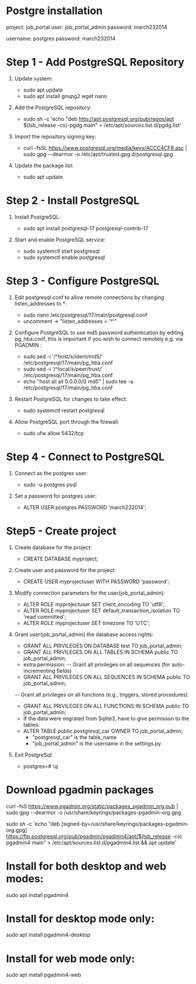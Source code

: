 # Postgre installation

project: job_portal
user: job_portal_admin
password: march232014

username: postgres
password: march232014


# Step 1 - Add PostgreSQL Repository

1. Update system:
	- sudo apt update
	- sudo apt install gnupg2 wget nano
	
2. Add the PostgreSQL repository:
	- sudo sh -c 'echo "deb http://apt.postgresql.org/pub/repos/apt $(lsb_release -cs)-pgdg main" > /etc/apt/sources.list.d/pgdg.list'
	
3. Import the repository signing key:
	- curl -fsSL https://www.postgresql.org/media/keys/ACCC4CF8.asc | sudo gpg --dearmor -o /etc/apt/trusted.gpg.d/postgresql.gpg
	
4. Update the package list:
	- sudo apt update
	
	
# Step 2 - Install PostgreSQL

1. Install PostgreSQL:
	- sudo apt install postgresql-17 postgresql-contrib-17
	
2. Start and enable PostgreSQL service:
	- sudo systemctl start postgresql
	- sudo systemctl enable postgresql
	
	
# Step 3 - Configure PostgreSQL

1. Edit postgresql.conf to allow remote connections by changing listen_addresses to *:
	- sudo nano /etc/postgresql/17/main/postgresql.conf
	- uncomment -> "listen_addresses = '*'"
	
2. Configure PostgreSQL to use md5 password authentication by editing pg_hba.conf,
	this is important if you wish to connect remotely e.g. via PGADMIN :
	- sudo sed -i '/^host/s/ident/md5/' /etc/postgresql/17/main/pg_hba.conf
	- sudo sed -i '/^local/s/peer/trust/' /etc/postgresql/17/main/pg_hba.conf
	- echo "host all all 0.0.0.0/0 md5" | sudo tee -a /etc/postgresql/17/main/pg_hba.conf
	
3. Restart PostgreSQL for changes to take effect:
	- sudo systemctl restart postgresql

4. Allow PostgreSQL port through the firewall:
	- sudo ufw allow 5432/tcp
	
	
# Step 4 - Connect to PostgreSQL

1. Connect as the postgres user:
	- sudo -u postgres psql
	
2. Set a password for postgres user:
	- ALTER USER postgres PASSWORD 'march232014';
	

# Step5 - Create project

1. Create database for the project:
	- CREATE DATABASE myproject;
	
2. Create user and password for the project:
	- CREATE USER myprojectuser WITH PASSWORD 'password';
	
3. Modify connection parameters for the user(job_portal_admin):
	- ALTER ROLE myprojectuser SET client_encoding TO 'utf8';
	- ALTER ROLE myprojectuser SET default_transaction_isolation TO 'read committed';
	- ALTER ROLE myprojectuser SET timezone TO 'UTC';
	
4. Grant user(job_portal_admin) the database access rights:
	- GRANT ALL PRIVILEGES ON DATABASE test TO job_portal_admin;
	- GRANT ALL PRIVILEGES ON ALL TABLES IN SCHEMA public TO job_portal_admin;

	* extra permission:
	-- Grant all privileges on all sequences (for auto-incrementing fields)
	- GRANT ALL PRIVILEGES ON ALL SEQUENCES IN SCHEMA public TO job_portal_admin;
	
	-- Grant all privileges on all functions (e.g., triggers, stored procedures)
	- GRANT ALL PRIVILEGES ON ALL FUNCTIONS IN SCHEMA public TO job_portal_admin;

	* If the data were migrated from Sqlite3, have to give permisson to the tables:
	- ALTER TABLE public.postgresql_car OWNER TO job_portal_admin;
		* "postgresql_car" is the table_name
		* "job_portal_admin" is the username in the settings.py
	
5. Exit PostgreSql:
	- postgres=# \q


# Download pgadmin packages
curl -fsS https://www.pgadmin.org/static/packages_pgadmin_org.pub | sudo gpg --dearmor -o /usr/share/keyrings/packages-pgadmin-org.gpg

sudo sh -c 'echo "deb [signed-by=/usr/share/keyrings/packages-pgadmin-org.gpg] https://ftp.postgresql.org/pub/pgadmin/pgadmin4/apt/$(lsb_release -cs) pgadmin4 main" 	> /etc/apt/sources.list.d/pgadmin4.list && apt update'
	
# Install for both desktop and web modes:
sudo apt install pgadmin4

# Install for desktop mode only:
sudo apt install pgadmin4-desktop

# Install for web mode only: 
sudo apt install pgadmin4-web 


























	
	
